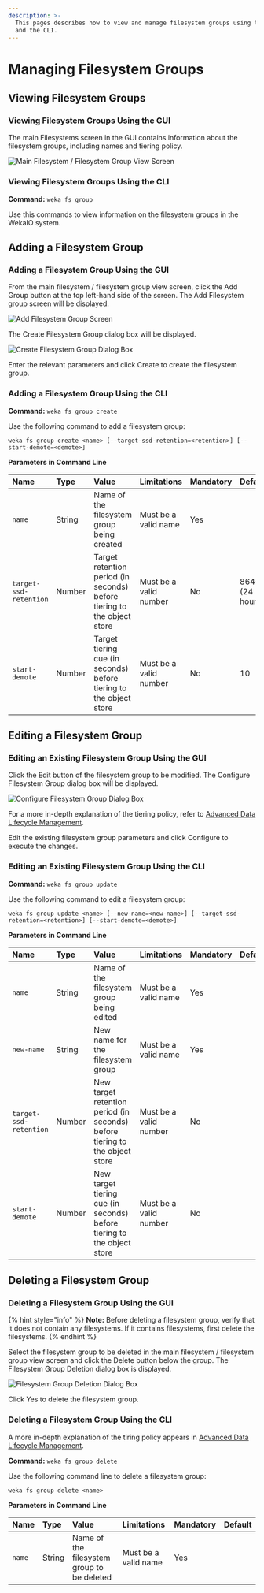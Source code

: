 ```yaml
---
description: >-
  This pages describes how to view and manage filesystem groups using the GUI
  and the CLI.
---
```


# Managing Filesystem Groups

## Viewing Filesystem Groups

### Viewing Filesystem Groups Using the GUI

The main Filesystems screen in the GUI contains information about the filesystem groups, including names and tiering policy.

![Main Filesystem / Filesystem Group View Screen](../../.gitbook/assets/fs-main-screen-3.5.png)

### Viewing Filesystem Groups Using the CLI

**Command:** `weka fs group`

Use this commands to view information on the filesystem groups in the WekaIO system.

## Adding a Filesystem Group

### Adding a Filesystem Group Using the GUI

From the main filesystem / filesystem group view screen, click the Add Group button at the top left-hand side of the screen. The Add Filesystem group screen will be displayed.

![Add Filesystem Group Screen](../../.gitbook/assets/fs-group-add-screen-3.5.png)

The Create Filesystem Group dialog box will be displayed.

![Create Filesystem Group Dialog Box](../../.gitbook/assets/create-fs-group-3.5.png)

Enter the relevant parameters and click Create to create the filesystem group.

### Adding a Filesystem Group Using the CLI

**Command:** `weka fs group create`

Use the following command to add a filesystem group:

`weka fs group create <name> [--target-ssd-retention=<retention>] [--start-demote=<demote>]`

**Parameters in Command Line**

| **Name** | **Type** | **Value** | **Limitations** | **Mandatory** | **Default** |
| :--- | :--- | :--- | :--- | :--- | :--- |
| `name` | String | Name of the filesystem group being created | Must be a valid name | Yes | ​ |
| `target-ssd-retention` | Number | Target retention period \(in seconds\) before tiering to the object store | Must be a valid number | No | 86400 \(24 hours\) |
| `start-demote` | Number | Target tiering cue \(in seconds\) before tiering to the object store | Must be a valid number | No | 10 |

## Editing a Filesystem Group

### Editing an Existing Filesystem Group Using the GUI

Click the Edit button of the filesystem group to be modified. The Configure Filesystem Group dialog box will be displayed.

![Configure Filesystem Group Dialog Box](../../.gitbook/assets/edit-fs-group-3.5.png)

For a more in-depth explanation of the tiering policy, refer to [Advanced Data Lifecycle Management](../tiering/).

Edit the existing filesystem group parameters and click Configure to execute the changes.

### Editing an Existing Filesystem Group Using the CLI

**Command:** `weka fs group update`

Use the following command to edit a filesystem group:

`weka fs group update <name> [--new-name=<new-name>] [--target-ssd-retention=<retention>] [--start-demote=<demote>]`

**Parameters in Command Line**

| **Name** | **Type** | **Value** | **Limitations** | **Mandatory** | **Default** |
| :--- | :--- | :--- | :--- | :--- | :--- |
| `name` | String | Name of the filesystem group being edited | Must be a valid name | Yes | ​ |
| `new-name` | String | New name for the filesystem group | Must be a valid name | Yes |  |
| `target-ssd-retention` | Number | New target retention period \(in seconds\) before tiering to the object store | Must be a valid number | No |  |
| `start-demote` | Number | New target tiering cue \(in seconds\) before tiering to the object store | Must be a valid number | No |  |

## Deleting a Filesystem Group

### Deleting a Filesystem Group Using the GUI

{% hint style="info" %}
**Note:** Before deleting a filesystem group, verify that it does not contain any filesystems. If it contains filesystems, first delete the filesystems.
{% endhint %}

Select the filesystem group to be deleted in the main filesystem / filesystem group view screen and click the Delete button below the group. The Filesystem Group Deletion dialog box is displayed.

![Filesystem Group Deletion Dialog Box](../../.gitbook/assets/delete-fs-group-3.5.png)

Click Yes to delete the filesystem group.

### Deleting a Filesystem Group Using the CLI

A more in-depth explanation of the tiring policy appears in [Advanced Data Lifecycle Management](../tiering/).

**Command:** `weka fs group delete`

Use the following command line to delete a filesystem group:

`weka fs group delete <name>`

**Parameters in Command Line**

| **Name** | **Type** | **Value** | **Limitations** | **Mandatory** | **Default** |
| :--- | :--- | :--- | :--- | :--- | :--- |
| `name` | String | Name of the filesystem group to be deleted | Must be a valid name | Yes | ​ |

## 

